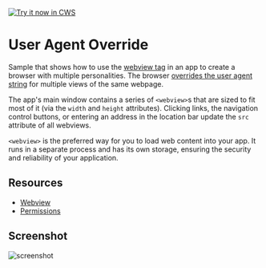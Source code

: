 <a target="_blank" href="https://chrome.google.com/webstore/detail/fbkdeonndngdbojbccanjnpnlpdmgchc">![Try it now in CWS](https://raw.github.com/GoogleChrome/chrome-app-samples/master/tryitnowbutton.png "Click here to install this sample from the Chrome Web Store")</a>


# User Agent Override

Sample that shows how to use the [webview
tag](http://developer.chrome.com/apps/app_external.html#webview) in an app to
create a browser with multiple personalities. The browser [overrides the user
agent
string](https://developer.chrome.com/apps/tags/webview#method-setUserAgentOverride)
for multiple views of the same webpage.

The app's main window contains a series of `<webview>`s that are sized to fit
most of it (via the `width` and `height` attributes). Clicking links, the
navigation control buttons, or entering an address in the location bar
update the `src` attribute of all webviews.

`<webview>` is the preferred way for you to load web content into your
app. It runs in a separate process and has its own storage, ensuring the
security and reliability of your application.

## Resources

* [Webview](http://developer.chrome.com/apps/app_external.html#webview)
* [Permissions](http://developer.chrome.com/apps/manifest.html#permissions)


## Screenshot
![screenshot](https://raw.github.com/mdittmer/chrome-app-samples/user-agent/webview-samples/user-agent/assets/screenshot_1280_800.png)
